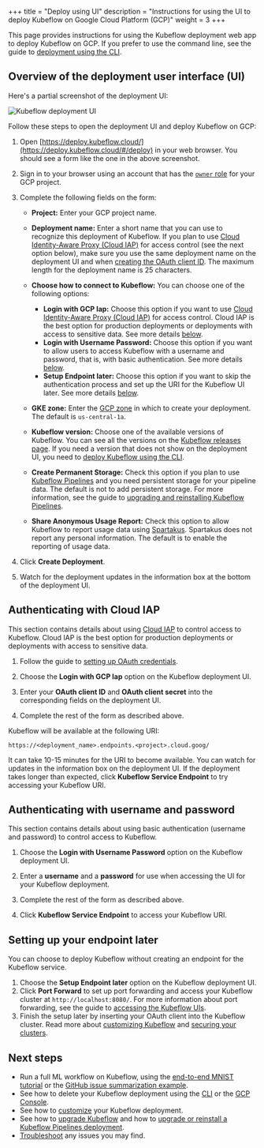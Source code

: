 +++
title = "Deploy using UI"
description = "Instructions for using the UI to deploy Kubeflow on Google Cloud Platform (GCP)"
weight = 3
+++

This page provides instructions for using the Kubeflow deployment web app to
deploy Kubeflow on GCP. If you prefer to use the
command line, see the guide to 
[deployment using the CLI](/docs/gke/deploy/deploy-cli).

## Overview of the deployment user interface (UI)

Here's a partial screenshot of the deployment UI:

<img src="/docs/images/kubeflow-deployment.png" 
  alt="Kubeflow deployment UI"
  class="mt-3 mb-3 border border-info rounded">

Follow these steps to open the deployment UI and deploy Kubeflow on GCP:

1. Open [https://deploy.kubeflow.cloud/](https://deploy.kubeflow.cloud/#/deploy)
  in your web browser. You should see a form like the one in the above
  screenshot.
1. Sign in to your browser using an account that has the 
  [`owner` role](https://cloud.google.com/iam/docs/understanding-roles) 
  for your GCP project.
1. Complete the following fields on the form:

    * **Project:** Enter your GCP project name.
    * **Deployment name:** Enter a short name that you can use to recognize this 
      deployment of Kubeflow. If you plan to use [Cloud Identity-Aware Proxy
      (Cloud IAP)](https://cloud.google.com/iap/docs/) for access control (see
      the next option below), make sure you use the same deployment name 
      on the deployment UI and when [creating the OAuth 
      client ID](/docs/gke/deploy/oauth-setup/).
      The maximum length for the deployment name is 25 characters.
    * **Choose how to connect to Kubeflow:** You can choose one of the
      following options:

      * **Login with GCP Iap:** Choose this option if you want to use [Cloud 
        Identity-Aware Proxy (Cloud
        IAP)](https://cloud.google.com/iap/docs/) for access control.
        Cloud IAP is the best option for production deployments or deployments 
        with access to sensitive data. See more details [below](#cloud-iap).
      * **Login with Username Password:** Choose this option if you want to
        allow users to access Kubeflow with a username and password, that is,
        with basic authentication. See more details [below](#basic-auth).
      * **Setup Endpoint later:** Choose this option if you want to skip
        the authentication process and set up the URI for the Kubeflow UI later.
        See more details [below](#later-auth).

    * **GKE zone:** Enter the 
      [GCP zone](https://cloud.google.com/compute/docs/regions-zones/) in which 
      to create your deployment. The default is `us-central-1a`.
    * **Kubeflow version:** Choose one of the available versions of Kubeflow.
      You can see all the versions on the 
      [Kubeflow releases page](https://github.com/kubeflow/kubeflow/releases/).
      If you need a version that does not show on the deployment UI, you need to
      [deploy Kubeflow using the CLI](/docs/gke/deploy/deploy-cli).
    * **Create Permanent Storage:** Check this option if you plan to use 
      [Kubeflow Pipelines](/docs/pipelines/pipelines-overview/) and you need 
      persistent storage for your pipeline data. The default is not to add
      persistent storage. For more information, see the guide to
      [upgrading and reinstalling Kubeflow Pipelines](/docs/pipelines/upgrade/).
    * **Share Anonymous Usage Report:** Check this option to allow Kubeflow to
      report usage data using [Spartakus](https://github.com/kubernetes-incubator/spartakus). Spartakus does not report any personal information. The 
      default is to enable the reporting of usage data.

1. Click **Create Deployment**.

1. Watch for the deployment updates in the information box at the bottom of the 
  deployment UI.

<a id="cloud-iap"></a>
## Authenticating with Cloud IAP

This section contains details about using [Cloud 
IAP](https://cloud.google.com/iap/docs/) to control access to Kubeflow. 
Cloud IAP is the best option for production deployments or deployments with 
access to sensitive data.

1. Follow the guide to [setting up OAuth 
  credentials](/docs/gke/deploy/oauth-setup/).

1. Choose the **Login with GCP Iap** option on the Kubeflow deployment UI.

1. Enter your **OAuth client ID** and **OAuth client secret** into the
  corresponding fields on the deployment UI.

1. Complete the rest of the form as described above.

Kubeflow will be available at the following URI:

```
https://<deployment_name>.endpoints.<project>.cloud.goog/
```

It can take 10-15 minutes for the URI to become available. You can watch
for updates in the information box on the deployment UI. If the deployment
takes longer than expected, click **Kubeflow Service Endpoint** to try
accessing your Kubeflow URI.

<a id="basic-auth"></a>
## Authenticating with username and password

This section contains details about using basic authentication (username and
password) to control access to Kubeflow. 

1. Choose the **Login with Username Password** option on the Kubeflow deployment UI.

1. Enter a **username** and a **password** for use when accessing the UI for
  your Kubeflow deployment.

1. Complete the rest of the form as described above.

1. Click **Kubeflow Service Endpoint** to access your Kubeflow URI.

<a id="later-auth"></a>
## Setting up your endpoint later

You can choose to deploy Kubeflow without creating an endpoint for the Kubeflow
service.

1. Choose the **Setup Endpoint later** option on the Kubeflow deployment UI.
1. Click **Port Forward** to set up port forwarding and access your Kubeflow 
  cluster at `http://localhost:8080/`. For more information about port 
  forwarding, see the guide to 
  [accessing the Kubeflow UIs](/docs/other-guides/accessing-uis/).
1. Finish the setup later by inserting your OAuth client into the
  Kubeflow cluster. Read more about 
  [customizing Kubeflow](/docs/gke/customizing-gke/) and
  [securing your clusters](/docs/gke/private-clusters/).

## Next steps

* Run a full ML workflow on Kubeflow, using the
  [end-to-end MNIST tutorial](/docs/gke/gcp-e2e/) or the
  [GitHub issue summarization 
  example](https://github.com/kubeflow/examples/tree/master/github_issue_summarization).
* See how to delete your Kubeflow deployment using the 
  [CLI](/docs/gke/deploy/delete-cli) 
   or the [GCP Console](/docs/gke/deploy/delete-ui).
* See how to [customize](/docs/gke/customizing-gke) your Kubeflow 
  deployment.
* See how to [upgrade Kubeflow](/docs/other-guides/upgrade/) and how to 
  [upgrade or reinstall a Kubeflow Pipelines 
  deployment](/docs/pipelines/upgrade/).
* [Troubleshoot](/docs/gke/troubleshooting-gke) any issues you may
  find.
